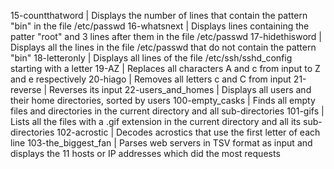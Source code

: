 15-countthatword |      Displays the number of lines that contain the pattern "bin" in the file /etc/passwd           16-whatsnext |  Displays lines containing the patter "root" and 3 lines after them in the file /etc/passwd            17-hidethisword |       Displays all the lines in the file /etc/passwd that do not contain the pattern "bin"          18-letteronly |         Displays all lines of the file /etc/ssh/sshd_config starting with a letter                    19-AZ |         Replaces all characters A and c from input to Z and e respectively                                    20-hiago |      Removes all letters c and C from input     21-reverse |    Reverses its input                         22-users_and_homes |    Displays all users and their home directories, sorted by users                                100-empty_casks |       Finds all empty files and directories in the current directory and all sub-directories        101-gifs |      Lists all the files with a .gif extension in the current directory and all its sub-directories        102-acrostic |  Decodes acrostics that use the first letter of each line                                              103-the_biggest_fan |   Parses web servers in TSV format as input and displays the 11 hosts or IP addresses which did the most requests
